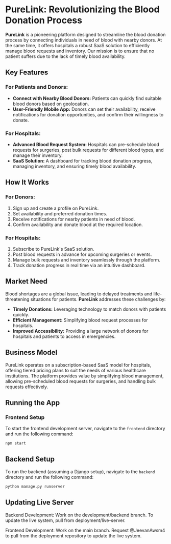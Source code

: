 # PureLink: Revolutionizing the Blood Donation Process

**PureLink** is a pioneering platform designed to streamline the blood donation process by connecting individuals in need of blood with nearby donors. At the same time, it offers hospitals a robust SaaS solution to efficiently manage blood requests and inventory. Our mission is to ensure that no patient suffers due to the lack of timely blood availability.

## Key Features

### For Patients and Donors:
- **Connect with Nearby Blood Donors:** Patients can quickly find suitable blood donors based on geolocation.
- **User-Friendly Mobile App:** Donors can set their availability, receive notifications for donation opportunities, and confirm their willingness to donate.

### For Hospitals:
- **Advanced Blood Request System:** Hospitals can pre-schedule blood requests for surgeries, post bulk requests for different blood types, and manage their inventory.
- **SaaS Solution:** A dashboard for tracking blood donation progress, managing inventory, and ensuring timely blood availability.

## How It Works

### For Donors:
1. Sign up and create a profile on PureLink.
2. Set availability and preferred donation times.
3. Receive notifications for nearby patients in need of blood.
4. Confirm availability and donate blood at the required location.

### For Hospitals:
1. Subscribe to PureLink's SaaS solution.
2. Post blood requests in advance for upcoming surgeries or events.
3. Manage bulk requests and inventory seamlessly through the platform.
4. Track donation progress in real time via an intuitive dashboard.

## Market Need

Blood shortages are a global issue, leading to delayed treatments and life-threatening situations for patients. **PureLink** addresses these challenges by:
- **Timely Donations:** Leveraging technology to match donors with patients quickly.
- **Efficient Management:** Simplifying blood request processes for hospitals.
- **Improved Accessibility:** Providing a large network of donors for hospitals and patients to access in emergencies.

## Business Model

PureLink operates on a subscription-based SaaS model for hospitals, offering tiered pricing plans to suit the needs of various healthcare institutions. The platform provides value by simplifying blood management, allowing pre-scheduled blood requests for surgeries, and handling bulk requests effectively.

## Running the App

### Frontend Setup
To start the frontend development server, navigate to the `frontend` directory and run the following command:

```bash
npm start
```

## Backend Setup

To run the backend (assuming a Django setup), navigate to the `backend` directory and run the following command:

```bash
python manage.py runserver
```

## Updating Live Server


Backend Development: Work on the development/backend branch. To update the live system, pull from deployment/live-server.

Frontend Development: Work on the main branch. Request @JeevanAwsm4 to pull from the deployment repository to update the live system.

